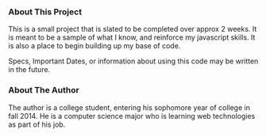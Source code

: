 
### About This Project

This is a small project that is slated to be completed over approx 2 weeks.  It is meant to be a sample of what I know, 
and reinforce my javascript skills.  It is also a place to begin building up my base of code.



Specs, Important Dates, or information about using this code may be written in the future.


### About The Author

The author is a college student, entering his sophomore year of college in fall 2014.  He is a computer science major
who is learning web technologies as part of his job.